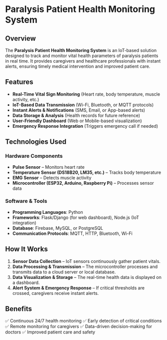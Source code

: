 # **Paralysis Patient Health Monitoring System**

## **Overview**
The **Paralysis Patient Health Monitoring System** is an IoT-based solution designed to track and monitor vital health parameters of paralysis patients in real time. It provides caregivers and healthcare professionals with instant alerts, ensuring timely medical intervention and improved patient care.

## **Features**
- **Real-Time Vital Sign Monitoring** (Heart rate, body temperature, muscle activity, etc.)
- **IoT-Based Data Transmission** (Wi-Fi, Bluetooth, or MQTT protocols)
- **Instant Alerts & Notifications** (SMS, Email, or App-based alerts)
- **Data Storage & Analysis** (Health records for future reference)
- **User-Friendly Dashboard** (Web or Mobile-based visualization)
- **Emergency Response Integration** (Triggers emergency call if needed)

## **Technologies Used**
### **Hardware Components**
- **Pulse Sensor** – Monitors heart rate
- **Temperature Sensor (DS18B20, LM35, etc.)** – Tracks body temperature
- **EMG Sensor** – Detects muscle activity
- **Microcontroller (ESP32, Arduino, Raspberry Pi)** – Processes sensor data

### **Software & Tools**
- **Programming Languages**: Python
- **Frameworks**: Flask/Django (for web dashboard), Node.js (IoT integration)
- **Database**: Firebase, MySQL, or PostgreSQL
- **Communication Protocols**: MQTT, HTTP, Bluetooth, Wi-Fi

## **How It Works**
1. **Sensor Data Collection** – IoT sensors continuously gather patient vitals.
2. **Data Processing & Transmission** – The microcontroller processes and transmits data to a cloud server or local database.
3. **Data Visualization & Storage** – The real-time health data is displayed on a dashboard.
4. **Alert System & Emergency Response** – If critical thresholds are crossed, caregivers receive instant alerts.

## **Benefits**
✅ Continuous 24/7 health monitoring
✅ Early detection of critical conditions
✅ Remote monitoring for caregivers
✅ Data-driven decision-making for doctors
✅ Improved patient care and safety


